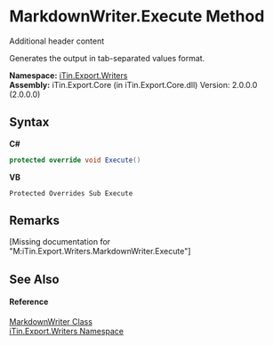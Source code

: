 # MarkdownWriter.Execute Method 
Additional header content 

Generates the output in tab-separated values ​​format.

**Namespace:**&nbsp;<a href="N_iTin_Export_Writers">iTin.Export.Writers</a><br />**Assembly:**&nbsp;iTin.Export.Core (in iTin.Export.Core.dll) Version: 2.0.0.0 (2.0.0.0)

## Syntax

**C#**<br />
``` C#
protected override void Execute()
```

**VB**<br />
``` VB
Protected Overrides Sub Execute
```


## Remarks
\[Missing <remarks> documentation for "M:iTin.Export.Writers.MarkdownWriter.Execute"\]

## See Also


#### Reference
<a href="T_iTin_Export_Writers_MarkdownWriter">MarkdownWriter Class</a><br /><a href="N_iTin_Export_Writers">iTin.Export.Writers Namespace</a><br />